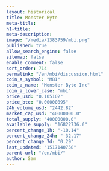 ```yaml
---
layout: historical
title: Monster Byte
meta-title: 
h1-title: 
meta-description: 
image: "/media/1383759/mbi.png"
published: true
allow_search_engine: false
sitemap: false
enable_comment: false
sort_order: 714
permalink: "/en/mbi/discussion.html"
coin_a_symbol: "MBI"
coin_a_name: "Monster Byte Inc"
coin_a_lower_case: "mbi"
price_usd: "0.105102"
price_btc: "0.00000895"
24h_volume_usd: "2442.82"
market_cap_usd: "40000000.0"
total_supply: "40000000.0"
available_supply: "16822736.0"
percent_change_1h: "-10.14"
percent_change_24h: "-32.17"
percent_change_7d: "0.29"
last_updated: "1517140758"
parent-url: "/en/mbi/"
author: Sam
---
```


